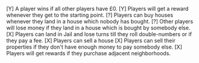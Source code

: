 [Y] A player wins if all other players have £0.
[Y] Players will get a reward whenever they get to the starting point.
[?] Players can buy houses whenever they land in a house which nobody has bought.
[?] Other players will lose money if they land in a house which is bought by somebody else.
[X] Players can land in Jail and lose turns till they roll double-numbers or if they pay a fee.
[X] Players can sell a house
[X] Players can sell their properties if they don't have enough money to pay somebody else.
[X] Players will get rewards if they purchase adjacent neighborhoods.